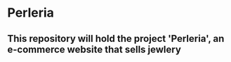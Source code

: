 # Perleria

## This repository will hold the project 'Perleria', an e-commerce website that sells jewlery
